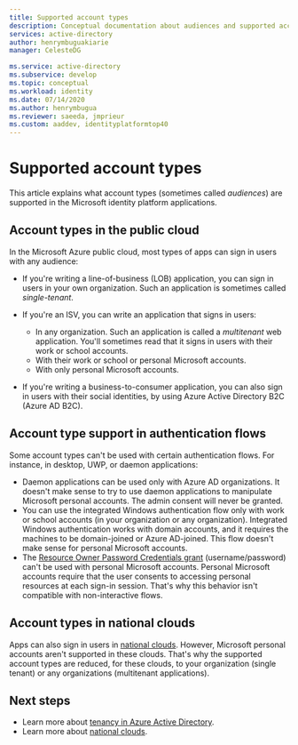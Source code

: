 ```yaml
---
title: Supported account types
description: Conceptual documentation about audiences and supported account types in applications
services: active-directory
author: henrymbuguakiarie
manager: CelesteDG

ms.service: active-directory
ms.subservice: develop
ms.topic: conceptual
ms.workload: identity
ms.date: 07/14/2020
ms.author: henrymbugua
ms.reviewer: saeeda, jmprieur
ms.custom: aaddev, identityplatformtop40
---
```


# Supported account types

This article explains what account types (sometimes called *audiences*) are supported in the Microsoft identity platform applications.

<!-- This section can be in an include for many of the scenarios (SPA, web app signing-in users, protecting a web API, Desktop (depending on the flows), Mobile -->

## Account types in the public cloud

In the Microsoft Azure public cloud, most types of apps can sign in users with any audience:

- If you're writing a line-of-business (LOB) application, you can sign in users in your own organization. Such an application is sometimes called *single-tenant*.
- If you're an ISV, you can write an application that signs in users:

  - In any organization. Such an application is called a *multitenant* web application. You'll sometimes read that it signs in users with their work or school accounts.
  - With their work or school or personal Microsoft accounts.
  - With only personal Microsoft accounts.
    
- If you're writing a business-to-consumer application, you can also sign in users with their social identities, by using Azure Active Directory B2C (Azure AD B2C).

## Account type support in authentication flows

Some account types can't be used with certain authentication flows. For instance, in desktop, UWP, or daemon applications:

- Daemon applications can be used only with Azure AD organizations. It doesn't make sense to try to use daemon applications to manipulate Microsoft personal accounts. The admin consent will never be granted.
- You can use the integrated Windows authentication flow only with work or school accounts (in your organization or any organization). Integrated Windows authentication works with domain accounts, and it requires the machines to be domain-joined or Azure AD-joined. This flow doesn't make sense for personal Microsoft accounts.
- The [Resource Owner Password Credentials grant](./v2-oauth-ropc.md) (username/password) can't be used with personal Microsoft accounts. Personal Microsoft accounts require that the user consents to accessing personal resources at each sign-in session. That's why this behavior isn't compatible with non-interactive flows.

## Account types in national clouds

Apps can also sign in users in [national clouds](authentication-national-cloud.md). However, Microsoft personal accounts aren't supported in these clouds. That's why the supported account types are reduced, for these clouds, to your organization (single tenant) or any organizations (multitenant applications).

## Next steps

- Learn more about [tenancy in Azure Active Directory](./single-and-multi-tenant-apps.md).
- Learn more about [national clouds](./authentication-national-cloud.md).
